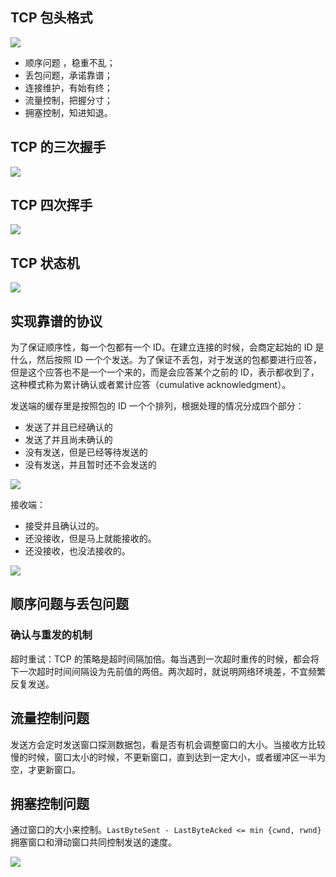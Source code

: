 ## TCP 包头格式

![](https://blog-1252173264.cos.ap-shanghai.myqcloud.com/1650094645666-2f7671ea-8771-4823-a062-45e0ad480f9e.png)

- 顺序问题 ，稳重不乱；
- 丢包问题，承诺靠谱；
- 连接维护，有始有终；
- 流量控制，把握分寸；
- 拥塞控制，知进知退。

## TCP 的三次握手

![](https://blog-1252173264.cos.ap-shanghai.myqcloud.com/1650095073583-c4cbcef1-d72d-44e3-bfd9-05603e8b20f4.png)

## TCP 四次挥手

![](https://blog-1252173264.cos.ap-shanghai.myqcloud.com/1650095337811-0f5d206e-9ca3-4e85-958f-0a57d4ff1f91.png)

## TCP 状态机

![](https://blog-1252173264.cos.ap-shanghai.myqcloud.com/1650095409863-43d5e470-6476-4926-9403-012bd134c5e7.png)

## 实现靠谱的协议

为了保证顺序性，每一个包都有一个 ID。在建立连接的时候，会商定起始的 ID 是什么，然后按照 ID 一个个发送。为了保证不丢包，对于发送的包都要进行应答，但是这个应答也不是一个一个来的，而是会应答某个之前的 ID，表示都收到了，这种模式称为累计确认或者累计应答（cumulative acknowledgment）。

发送端的缓存里是按照包的 ID 一个个排列，根据处理的情况分成四个部分：

- 发送了并且已经确认的
- 发送了并且尚未确认的
- 没有发送，但是已经等待发送的
- 没有发送，并且暂时还不会发送的

![](https://blog-1252173264.cos.ap-shanghai.myqcloud.com/1650095651387-259d3063-5c66-4444-9e40-ffb5aa11b3ac.png)

接收端：

- 接受并且确认过的。
- 还没接收，但是马上就能接收的。
- 还没接收，也没法接收的。

![](https://blog-1252173264.cos.ap-shanghai.myqcloud.com/1650095725578-aa03f73e-596f-482f-bd14-bdced9c85a72.png)

## 顺序问题与丢包问题

### 确认与重发的机制

超时重试：TCP 的策略是超时间隔加倍。每当遇到一次超时重传的时候，都会将下一次超时时间间隔设为先前值的两倍。两次超时，就说明网络环境差，不宜频繁反复发送。

## 流量控制问题

发送方会定时发送窗口探测数据包，看是否有机会调整窗口的大小。当接收方比较慢的时候，窗口太小的时候，不更新窗口，直到达到一定大小，或者缓冲区一半为空，才更新窗口。

## 拥塞控制问题

通过窗口的大小来控制。`LastByteSent - LastByteAcked <= min {cwnd, rwnd}` 拥塞窗口和滑动窗口共同控制发送的速度。

![](https://blog-1252173264.cos.ap-shanghai.myqcloud.com/1650096184324-5b2af9e1-0293-4c4d-a47a-bfba8ec37122.png)
